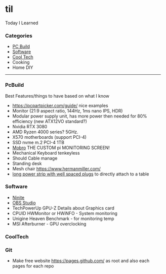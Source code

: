 # til
Today I Learned

### Categories
* [PC Build](#pcbuild)
* [Software](#software)
* [Cool Tech](#cooltech)
* Cooking
* Home DIY

---

### PcBuild
Best Features/things to have based on what I know
- https://pcpartpicker.com/guide/ nice examples
- Monitor (21:9 aspect ratio, 144Hz, 1ms nano IPS, HDR)
- Modular power supply unit, has more power then needed for 80% efficiency (new ATX12VO standard?)
- Nvidia RTX 3080
- AMD Ryzen 4000 series? 5GHz.
- X570 motherboards (support PCI-4)
- SSD nvme m.2 PCI-4 1TB
- [Mobro](https://www.mod-bros.com/en/projects/mobro) THE CUSTOM pi MONITORING SCREEN!
- Mechanical Keyboard tenkeyless
- Should Cable manage
- Standing desk
- Mesh chair https://www.hermanmiller.com/
- [long power strip with well spaced plugs](https://www.amazon.com/dp/B07SG689YS/ref=cm_sw_em_r_mt_dp_1VTxFbGNHB3YC) to directly attach to a table

### Software
- [Ninite](https://ninite.com)
- [OBS Studio](https://obsproject.com/)
- TechPowerUp GPU-Z Details about Graphics card
- CPUID HWMonitor or HWiNFO - System monitoring
- Unigine Heaven Benchmark - for monitoring temp
- MSI Afterburner - GPU overclocking

### CoolTech

### Git
- Make free website https://pages.github.com/ as root and also each pages for each repo
